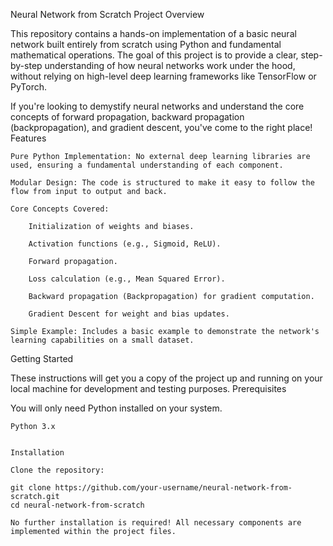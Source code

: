 Neural Network from Scratch
Project Overview

This repository contains a hands-on implementation of a basic neural network built entirely from scratch using Python and fundamental mathematical operations. The goal of this project is to provide a clear, step-by-step understanding of how neural networks work under the hood, without relying on high-level deep learning frameworks like TensorFlow or PyTorch.

If you're looking to demystify neural networks and understand the core concepts of forward propagation, backward propagation (backpropagation), and gradient descent, you've come to the right place!
Features

    Pure Python Implementation: No external deep learning libraries are used, ensuring a fundamental understanding of each component.

    Modular Design: The code is structured to make it easy to follow the flow from input to output and back.

    Core Concepts Covered:

        Initialization of weights and biases.

        Activation functions (e.g., Sigmoid, ReLU).

        Forward propagation.

        Loss calculation (e.g., Mean Squared Error).

        Backward propagation (Backpropagation) for gradient computation.

        Gradient Descent for weight and bias updates.

    Simple Example: Includes a basic example to demonstrate the network's learning capabilities on a small dataset.

Getting Started

These instructions will get you a copy of the project up and running on your local machine for development and testing purposes.
Prerequisites

You will only need Python installed on your system.

    Python 3.x


    Installation

    Clone the repository:

    git clone https://github.com/your-username/neural-network-from-scratch.git
    cd neural-network-from-scratch

    No further installation is required! All necessary components are implemented within the project files.    
    
